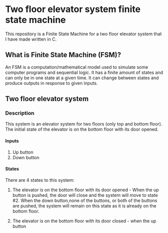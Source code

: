 # Two floor elevator system finite state machine
This repository is a Finite State Machine for a two floor elevator system that I have made
written in C.

## What is Finite State Machine (FSM)?

An FSM is a computation/mathematical model used to simulate some computer programs and sequential logic.
It has a finite amount of states and can only be in one state at a given time. It can change between states and produce outputs
in response to given inputs. 

## Two floor elevator system

### Description
This system is an elevator system for two floors (only top and bottom floor).
The initial state of the elevator is on the bottom floor with its door opened.

#### Inputs
1. Up button
2. Down button

#### States

There are 4 states to this system:

1. The elevator is on the bottom floor with its door opened - When the up button is pushed,
the door will close and the system will move to state #2. When the down button,none of the buttons, or both of the buttons
are pushed, the system will remain on this state as it is already on the bottom floor.

2. The elevator is on the bottom floor with its door closed - when the up button

